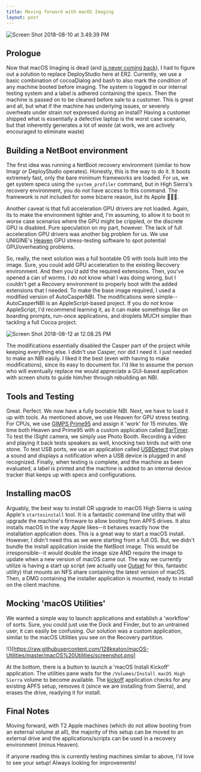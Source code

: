 ```yaml
---
title: Moving forward with macOS Imaging
layout: post
---
```

![Screen Shot 2018-08-10 at 3.49.39 PM](http://images.128keaton.com/Screen%20Shot%202018-08-10%20at%203.49.39%20PM.png)

## Prologue

Now that macOS Imaging is dead (and [is never coming back](https://support.apple.com/en-us/HT202770#sections)), I had to figure out a solution to replace DeployStudio here at ER2. Currently, we use a basic combination of cocoaDialog and bash to also mark the condition of any machine booted before imaging. The system is logged in our internal testing system and a label is adhered containing the specs. Then the machine is passed on to be cleaned before sale to a customer. This is great and all, but what if the machine has underlying issues, or severely overheats under strain *not* expressed during an install? Having a customer shipped what is essentially a defective laptop is the worst case scenario, but that inherently generates a lot of *waste* (at work, we are actively encouraged to eliminate waste)

## Building a NetBoot environment

The first idea was running a NetBoot recovery environment (similar to how Imagr or DeployStudio operates). Honestly, this is the way to do it. It boots extremely fast, only the bare minimum frameworks are loaded. For us, we get system specs using the `system_profiler` command, but in High Sierra's recovery environment, you do not have access to this command. The framework is *not* included for some bizarre reason, but its Apple 🤷🏻‍♂️.

Another caveat is that full acceleration GPU drivers are not loaded. Again, its to make the environment lighter and, I'm assuming, to allow it to boot in worse case scenarios where the GPU might be crippled, or the discrete GPU is disabled. Pure speculation on my part, however. The lack of full acceleration GPU drivers was another big problem for us. We use UNIGINE's [Heaven](https://benchmark.unigine.com/heaven) GPU stress-testing software to spot potential GPU/overheating problems. 

So, really, the next solution was a full bootable OS with tools built into the image. Sure, you could add GPU acceleration to the existing Recovery environment. And then you'd add the required extensions. Then, you've opened a can of worms. I do not know what I was doing wrong, but I couldn't get a Recovery environment to properly boot with the added extensions that I needed. To make the base image required, I used a modified version of AutoCasperNBI. The modifications were simple--AutoCasperNBI is an AppleScript-based project. If you do not know AppleScript, I'd recommend learning it, as it can make somethings like on boarding prompts, run-once applications, and droplets MUCH simpler than tackling a full Cocoa project.


![Screen Shot 2018-08-12 at 12.08.25 PM](http://images.128keaton.com/Screen%20Shot%202018-08-12%20at%2012.08.25%20PM.png)


The modifications essentially disabled the Casper part of the project while keeping everything else. I didn't use Casper, nor did I need it. I just needed to make an NBI easily. I liked it the best (even with having to make modifications), since its easy to document for. I'd like to assume the person who will eventually replace me would appreciate a GUI-based application with screen shots to guide him/her through rebuilding an NBI.

## Tools and Testing

Great. Perfect. We now have a fully bootable NBI. Next, we have to load it up with tools. As mentioned above, we use Heaven for GPU stress testing. For CPUs, we use [GIMPS Prime95](https://www.mersenne.org/download/) and assign it 'work' for 15 minutes. We time both Heaven and Prime95 with a custom application called [BarTimer](https://github.com/128keaton/BarTimer). To test the iSight camera, we simply use Photo Booth. Recording a video and playing it back tests speakers as well, knocking two birds out with one stone. To test USB ports, we use an application called [USBDetect](https://github.com/128keaton/USBDetect) that plays a sound and displays a notification when a USB device is plugged in and recognized. Finally, when testing is complete, and the machine as been evaluated, a label is printed and the machine is added to an internal device tracker that keeps up with specs and configurations. 

## Installing macOS

Arguably, the best way to install OR upgrade to macOS High Sierra is using Apple's `startosinstall` tool. It is a fantastic command line utility that will upgrade the machine's firmware to allow booting from APFS drives. It also installs macOS in the way Apple likes--it behaves exactly how the installation application does. This is a great way to start a macOS install. However, I didn't need this as we were starting from a full OS. But, we didn't bundle the install application inside the NetBoot image. This would be irresponsible--it would double the image size AND require the image to update when a new version of macOS came out. The way we currently utilize is having a start up script (we actually use [Outset](https://github.com/chilcote/outset) for this, fantastic utility) that mounts an NFS share containing the latest version of macOS. Then, a DMG containing the installer application is mounted, ready to install on the client machine. 

## Mocking 'macOS Utilities'

We wanted a simple way to launch applications and establish a 'workflow' of sorts. Sure, you could just use the Dock and Finder, but to an untrained user, it can easily be confusing. Our solution was a custom application, similar to the macOS Utilities you see on the Recovery partition. 

!()[https://raw.githubusercontent.com/128keaton/macOS-Utilities/master/macOS%20Utilities/screenshot.png]

At the bottom, there is a button to launch a 'macOS Install Kickoff' application. The utilities pane waits for the `/Volumes/Install macOS High Sierra` volume to become available. The [kickoff](https://github.com/128keaton/macOS-Installer-Kickoff) application checks for any existing APFS setup, removes it (since we are installing from Sierra), and erases the drive, readying it for install. 

## Final Notes

Moving forward, with T2 Apple machines (which do not allow booting from an external volume at all), the majority of this setup can be moved to an external drive and the applications/scripts can be used in a recovery environment (minus Heaven).

If anyone reading this is currently testing machines similar to above, I'd love to see your setup! Always looking for improvements!